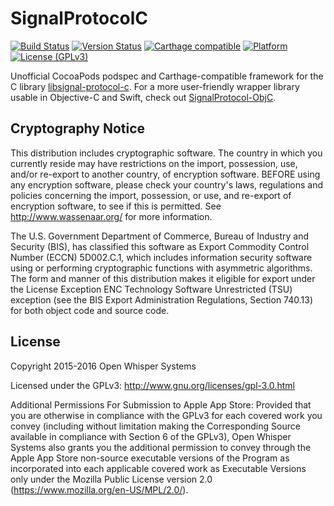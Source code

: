 # SignalProtocolC

[![Build Status](https://travis-ci.org/ChatSecure/SignalProtocolC.svg?branch=master)](https://travis-ci.org/ChatSecure/SignalProtocolC) [![Version Status](https://img.shields.io/cocoapods/v/SignalProtocolC.svg?style=flat)](https://github.com/ChatSecure/SignalProtocolC) [![Carthage compatible](https://img.shields.io/badge/Carthage-compatible-4BC51D.svg?style=flat)](https://github.com/Carthage/Carthage) [![Platform](https://img.shields.io/cocoapods/p/SignalProtocolC.svg?style=flat)](https://cocoapods.org/?q=SignalProtocolC) [![License (GPLv3)](https://img.shields.io/badge/license-GPLv3-red.svg?style=flat)](https://opensource.org/licenses/GPL-3.0)

Unofficial CocoaPods podspec and Carthage-compatible framework for the C library [libsignal-protocol-c](https://github.com/WhisperSystems/libsignal-protocol-c). For a more user-friendly wrapper library usable in Objective-C and Swift, check out [SignalProtocol-ObjC](https://github.com/ChatSecure/SignalProtocol-ObjC).

## Cryptography Notice

This distribution includes cryptographic software. The country in which you currently reside may have restrictions on the import, possession, use, and/or re-export to another country, of encryption software. BEFORE using any encryption software, please check your country's laws, regulations and policies concerning the import, possession, or use, and re-export of encryption software, to see if this is permitted. See http://www.wassenaar.org/ for more information.

The U.S. Government Department of Commerce, Bureau of Industry and Security (BIS), has classified this software as Export Commodity Control Number (ECCN) 5D002.C.1, which includes information security software using or performing cryptographic functions with asymmetric algorithms. The form and manner of this distribution makes it eligible for export under the License Exception ENC Technology Software Unrestricted (TSU) exception (see the BIS Export Administration Regulations, Section 740.13) for both object code and source code.

## License

Copyright 2015-2016 Open Whisper Systems

Licensed under the GPLv3: http://www.gnu.org/licenses/gpl-3.0.html

Additional Permissions For Submission to Apple App Store: Provided that you are otherwise in compliance with the GPLv3 for each covered work you convey (including without limitation making the Corresponding Source available in compliance with Section 6 of the GPLv3), Open Whisper Systems also grants you the additional permission to convey through the Apple App Store non-source executable versions of the Program as incorporated into each applicable covered work as Executable Versions only under the Mozilla Public License version 2.0 (https://www.mozilla.org/en-US/MPL/2.0/).